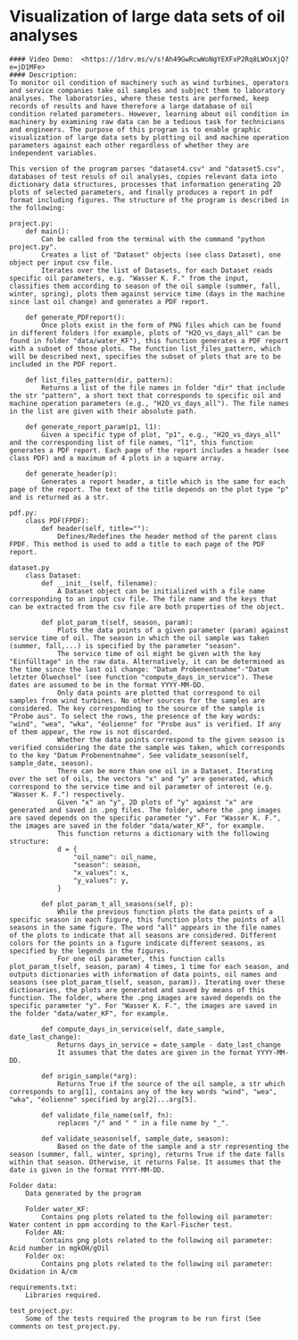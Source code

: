 # Visualization of large data sets of oil analyses
    #### Video Demo:  <https://1drv.ms/v/s!Ah49GwRcwWoNgYEXFxP2Rq8LWOsXjQ?e=jD1MFe>
    #### Description:
    To monitor oil condition of machinery such as wind turbines, operators and service companies take oil samples and subject them to laboratory analyses. The laboratories, where these tests are performed, keep records of results and have therefore a large database of oil condition related parameters. However, learning about oil condition in machinery by examining raw data can be a tedious task for technicians and engineers. The purpose of this program is to enable graphic visualization of large data sets by plotting oil and machine operation parameters against each other regardless of whether they are independent variables.

    This version of the program parses "dataset4.csv" and "dataset5.csv", databases of test resuls of oil analyses, copies relevant data into dictionary data structures, processes that information generating 2D plots of selected parameters, and finally produces a report in pdf format including figures. The structure of the program is described in the following:

    project.py:
        def main():
            Can be called from the terminal with the command "python project.py".
            Creates a list of "Dataset" objects (see class Dataset), one object per input csv file.
            Iterates over the list of Datasets, for each Dataset reads specific oil parameters, e.g. "Wasser K. F." from the input, classifies them according to season of the oil sample (summer, fall, winter, spring), plots them against service time (days in the machine since last oil change) and generates a PDF report.

        def generate_PDFreport():
            Once plots exist in the form of PNG files which can be found in different folders (for example, plots of "H2O_vs_days_all" can be found in folder "data/water_KF"), this function generates a PDF report with a subset of those plots. The function list_files_pattern, which will be described next, specifies the subset of plots that are to be included in the PDF report.

        def list_files_pattern(dir, pattern):
            Returns a list of the file names in folder "dir" that include the str "pattern", a short text that corresponds to specific oil and machine operation parameters (e.g., "H2O_vs_days_all"). The file names in the list are given with their absolute path.

        def generate_report_param(p1, l1):
            Given a specific type of plot, "p1", e.g., "H2O_vs_days_all" and the corresponding list of file names, "l1", this function generates a PDF report. Each page of the report includes a header (see class PDF) and a maximum of 4 plots in a square array.

        def generate_header(p):
            Generates a report header, a title which is the same for each page of the report. The text of the title depends on the plot type "p" and is returned as a str.

    pdf.py:
        class PDF(FPDF):
            def header(self, title=""):
                Defines/Redefines the header method of the parent class FPDF. This method is used to add a title to each page of the PDF report.

    dataset.py
        class Dataset:
            def __init__(self, filename):
                A Dataset object can be initialized with a file name corresponding to an input csv file. The file name and the keys that can be extracted from the csv file are both properties of the object.

            def plot_param_t(self, season, param):
                Plots the data points of a given parameter (param) against service time of oil. The season in which the oil sample was taken (summer, fall,...) is specified by the parameter "season".
                The service time of oil might be given with the key "Einfülltage" in the raw data. Alternatively, it can be determined as the time since the last oil change: "Datum Probenentnahme"-"Datum letzter Ölwechsel" (see function "compute_days_in_service"). These dates are assumed to be in the format YYYY-MM-DD.
                Only data points are plotted that correspond to oil samples from wind turbines. No other sources for the samples are considered. The key corresponding to the source of the sample is "Probe aus". To select the rows, the presence of the key words: "wind", "wea", "wka", "éolienne" for "Probe aus" is verified. If any of them appear, the row is not discarded.
                Whether the data points correspond to the given season is verified considering the date the sample was taken, which corresponds to the key "Datum Probenentnahme". See validate_season(self, sample_date, season).
                There can be more than one oil in a Dataset. Iterating over the set of oils, the vectors "x" and "y" are generated, which correspond to the service time and oil parameter of interest (e.g. "Wasser K. F.") respectively.
                Given "x" an "y", 2D plots of "y" against "x" are generated and saved in .png files. The folder, where the .png images are saved depends on the specific parameter "y". For "Wasser K. F.", the images are saved in the folder "data/water_KF", for example.
                This function returns a dictionary with the following structure:
                d = {
                    "oil_name": oil_name,
                    "season": season,
                    "x_values": x,
                    "y_values": y,
                }

            def plot_param_t_all_seasons(self, p):
                While the previous function plots the data points of a specific season in each figure, this function plots the points of all seasons in the same figure. The word "all" appears in the file names of the plots to indicate that all seasons are considered. Different colors for the points in a figure indicate different seasons, as specified by the legends in the figures.
                For one oil parameter, this function calls plot_param_t(self, season, param) 4 times, 1 time for each season, and outputs dictionaries with information of data points, oil names and seasons (see plot_param_t(self, season, param)). Iterating over these dictionaries, the plots are generated and saved by means of this function. The folder, where the .png images are saved depends on the specific parameter "y". For "Wasser K. F.", the images are saved in the folder "data/water_KF", for example.

            def compute_days_in_service(self, date_sample, date_last_change):
                Returns days_in_service = date_sample - date_last_change
                It assumes that the dates are given in the format YYYY-MM-DD.

            def origin_sample(*arg):
                Returns True if the source of the oil sample, a str which corresponds to arg[1], contains any of the key words "wind", "wea", "wka", "éolienne" specified by arg[2]...arg[5].

            def validate_file_name(self, fn):
                replaces "/" and " " in a file name by "_".

            def validate_season(self, sample_date, season):
                Based on the date of the sample and a str representing the season (summer, fall, winter, spring), returns True if the date falls within that season. Otherwise, it returns False. It assumes that the date is given in the format YYYY-MM-DD.

    Folder data:
        Data generated by the program

        Folder water_KF:
            Contains png plots related to the following oil parameter: Water content in ppm according to the Karl-Fischer test.
        Folder AN:
            Contains png plots related to the following oil parameter: Acid number in mgkOH/gOil
        Folder ox:
            Contains png plots related to the following oil parameter: Oxidation in A/cm

    requirements.txt:
        Libraries required.

    test_project.py:
        Some of the tests required the program to be run first (See comments on test_project.py.



